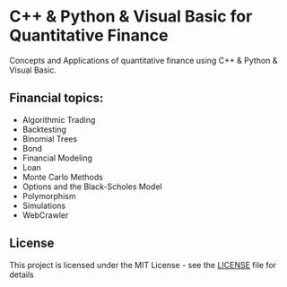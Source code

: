 # C++ & Python & Visual Basic for Quantitative Finance

Concepts and Applications of quantitative finance using C++ & Python & Visual Basic.


## Financial topics: 

- Algorithmic Trading
- Backtesting
- Binomial Trees
- Bond 
- Financial Modeling
- Loan
- Monte Carlo Methods
- Options and the Black-Scholes Model
- Polymorphism
- Simulations
- WebCrawler


## License
This project is licensed under the MIT License - see the [LICENSE](LICENSE) file for details
